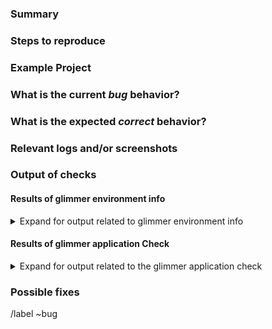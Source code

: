 <!---
Please read this!

Before opening a new issue, make sure to search for keywords in the issues
filtered by the "regression" or "bug" label:

- https://glimmerhq.com/glimmer-org/glimmer/issues?label_name%5B%5D=regression
- https://glimmerhq.com/glimmer-org/glimmer/issues?label_name%5B%5D=bug

and verify the issue you're about to submit isn't a duplicate.
--->

### Summary

<!-- Summarize the bug encountered concisely. -->

### Steps to reproduce

<!-- Describe how one can reproduce the issue - this is very important. Please use an ordered list. -->

### Example Project

<!-- If possible, please create an example project here on glimmerhq.com that exhibits the problematic 
behavior, and link to it here in the bug report. If you are using an older version of glimmer, this 
will also determine whether the bug is fixed in a more recent version. -->

### What is the current *bug* behavior?

<!-- Describe what actually happens. -->

### What is the expected *correct* behavior?

<!-- Describe what you should see instead. -->

### Relevant logs and/or screenshots

<!-- Paste any relevant logs - please use code blocks (```) to format console output, logs, and code
 as it's tough to read otherwise. -->

### Output of checks

<!-- If you are reporting a bug on glimmerhq.com, write: This bug happens on glimmerhq.com -->

#### Results of glimmer environment info

<!--  Input any relevant glimmer environment information if needed. -->

<details>
<summary>Expand for output related to glimmer environment info</summary>

<pre>

(For installations with omnibus-glimmer package run and paste the output of:
`sudo glimmer-rake glimmer:env:info`)

(For installations from source run and paste the output of:
`sudo -u git -H bundle exec rake glimmer:env:info RAILS_ENV=production`)

</pre>
</details>

#### Results of glimmer application Check

<!--  Input any relevant glimmer application check information if needed. -->

<details>
<summary>Expand for output related to the glimmer application check</summary>
<pre>

(For installations with omnibus-glimmer package run and paste the output of:
`sudo glimmer-rake glimmer:check SANITIZE=true`)

(For installations from source run and paste the output of:
`sudo -u git -H bundle exec rake glimmer:check RAILS_ENV=production SANITIZE=true`)

(we will only investigate if the tests are passing)

</pre>
</details>

### Possible fixes

<!-- If you can, link to the line of code that might be responsible for the problem. -->

/label ~bug
